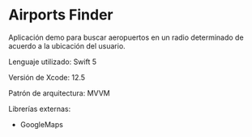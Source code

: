 # Airports Finder

Aplicación demo para buscar aeropuertos en un radio determinado de acuerdo a la ubicación del usuario.

Lenguaje utilizado: Swift 5

Versión de Xcode: 12.5

Patrón de arquitectura: MVVM

Librerías externas:
- GoogleMaps

